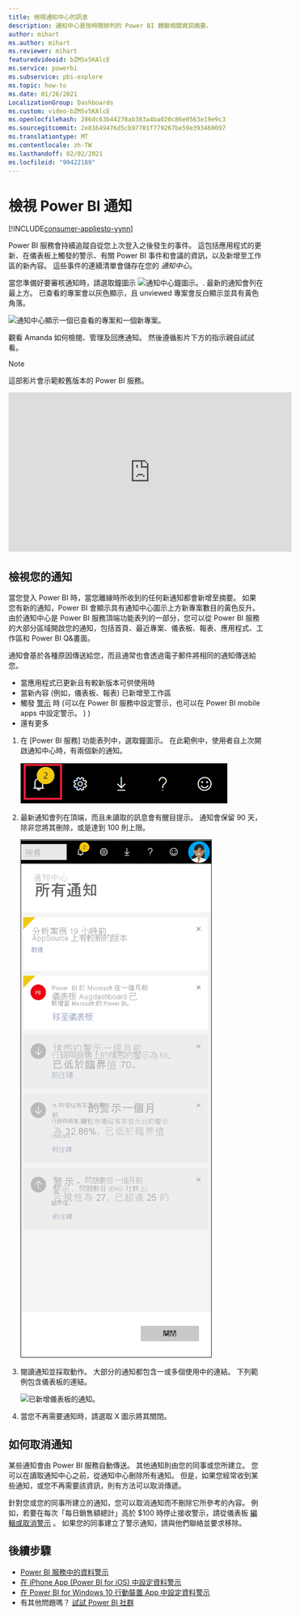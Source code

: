 ```yaml
---
title: 檢視通知中心的訊息
description: 通知中心是按時間排列的 Power BI 體驗相關資訊摘要。
author: mihart
ms.author: mihart
ms.reviewer: mihart
featuredvideoid: bZMSv5KAlcE
ms.service: powerbi
ms.subservice: pbi-explore
ms.topic: how-to
ms.date: 01/26/2021
LocalizationGroup: Dashboards
ms.custom: video-bZMSv5KAlcE
ms.openlocfilehash: 286dc63b44278ab383a4ba020c86e0563e19e9c3
ms.sourcegitcommit: 2e81649476d5cb97701f779267be59e393460097
ms.translationtype: MT
ms.contentlocale: zh-TW
ms.lasthandoff: 02/02/2021
ms.locfileid: "99422189"
---
```

# <a name="view-power-bi-notifications"></a>檢視 Power BI 通知

[!INCLUDE[consumer-appliesto-yynn](../includes/consumer-appliesto-yynn.md)]


Power BI 服務會持續追蹤自從您上次登入之後發生的事件。 這包括應用程式的更新、在儀表板上觸發的警示、有關 Power BI 事件和會議的資訊，以及新增至工作區的新內容。 這些事件的連續清單會儲存在您的 *通知中心*。 

當您準備好要審核通知時，請選取鐘圖示  ![通知中心鐘圖示。](./media/end-user-notification-center/power-bi-bell.png). 最新的通知會列在最上方。 已查看的專案會以灰色顯示，且 unviewed 專案會反白顯示並具有黃色角落。   

![通知中心顯示一個已查看的專案和一個新專案。](./media/end-user-notification-center/power-bi-new.png)

觀看 Amanda 如何檢閱、管理及回應通知。 然後遵循影片下方的指示親自試試看。    

> [!NOTE]
> 這部影片會示範較舊版本的 Power BI 服務。 

<iframe width="560" height="315" src="https://www.youtube.com/embed/bZMSv5KAlcE" frameborder="0" allowfullscreen></iframe>

## <a name="view-your-notifications"></a>檢視您的通知
當您登入 Power BI 時，當您離線時所收到的任何新通知都會新增至摘要。 如果您有新的通知，Power BI 會顯示具有通知中心圖示上方新專案數目的黃色反升。 由於通知中心是 Power BI 服務頂端功能表列的一部分，您可以從 Power BI 服務的大部分區域開啟您的通知，包括首頁、最近專案、儀表板、報表、應用程式、工作區和 Power BI Q&畫面。

通知會基於各種原因傳送給您，而且通常也會透過電子郵件將相同的通知傳送給您。 
- 當應用程式已更新且有較新版本可供使用時
- 當新內容 (例如，儀表板、報表) 已新增至工作區
- 觸發 [警示](end-user-alerts.md) 時 (可以在 Power BI 服務中設定警示，也可以在 Power BI mobile apps 中設定警示。 ) ) 
- 還有更多


   
1. 在 [Power BI 服務] 功能表列中，選取鐘圖示。 在此範例中，使用者自上次開啟通知中心時，有兩個新的通知。
   
   ![已選取通知圖示的頂端功能表列](./media/end-user-notification-center/power-bi-notification-icon.png)
2. 最新通知會列在頂端，而且未讀取的訊息會有醒目提示。 通知會保留 90 天，除非您將其刪除，或是達到 100 則上限。
   
   ![通知中心](./media/end-user-notification-center/power-bi-notifications-center.png)

3. 閱讀通知並採取動作。 大部分的通知都包含一或多個使用中的連結。  下列範例包含儀表板的連結。

   ![已新增儀表板的通知。](./media/end-user-notification-center/power-bi-alert.png)

1. 當您不再需要通知時，請選取 X 圖示將其關閉。    

 
## <a name="how-to-cancel-a-notification"></a>如何取消通知
某些通知會由 Power BI 服務自動傳送。 其他通知則由您的同事或您所建立。 您可以在讀取通知中心之前，從通知中心刪除所有通知。 但是，如果您經常收到某些通知，或您不再需要該資訊，則有方法可以取消傳遞。 

針對您或您的同事所建立的通知，您可以取消通知而不刪除它所參考的內容。 例如，若要在每次「每日銷售額總計」高於 $100 時停止接收警示，請從儀表板 [編輯或取消警示](end-user-alerts.md) 。 如果您的同事建立了警示通知，請與他們聯絡並要求移除。


## <a name="next-steps"></a>後續步驟
* [Power BI 服務中的資料警示](end-user-alerts.md)
* [在 iPhone App (Power BI for iOS) 中設定資料警示](mobile/mobile-set-data-alerts-in-the-mobile-apps.md)
* [在 Power BI for Windows 10 行動裝置 App 中設定資料警示](mobile/mobile-set-data-alerts-in-the-mobile-apps.md)
* 有其他問題嗎？ [試試 Power BI 社群](https://community.powerbi.com/)


